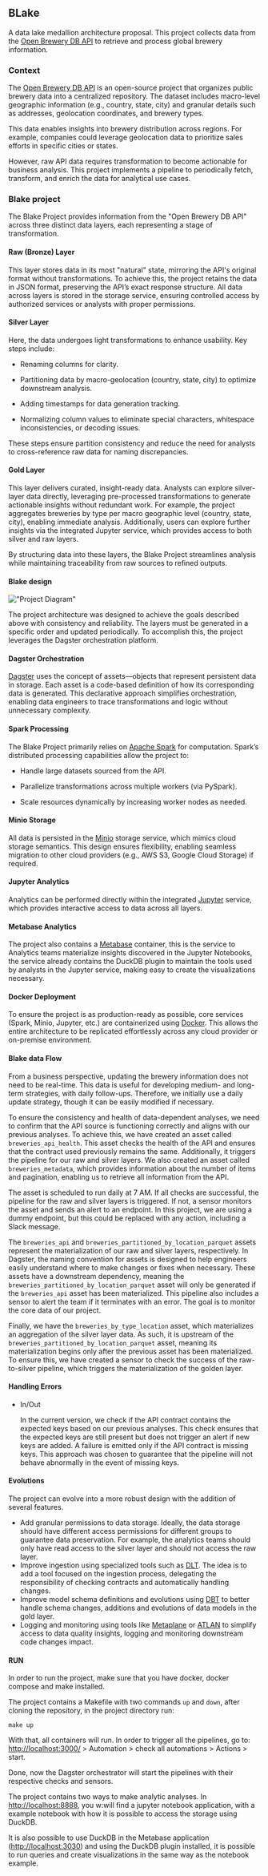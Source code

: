 ## BLake

A data lake medallion architecture proposal. This project collects data from the [Open Brewery DB API](https://www.openbrewerydb.org/) to retrieve and process global brewery information.

### Context

The [Open Brewery DB API](https://www.openbrewerydb.org/) is an open-source project that organizes public brewery data into a centralized repository. The dataset includes macro-level geographic information (e.g., country, state, city) and granular details such as addresses, geolocation coordinates, and brewery types.

This data enables insights into brewery distribution across regions. For example, companies could leverage geolocation data to prioritize sales efforts in specific cities or states.

However, raw API data requires transformation to become actionable for business analysis. This project implements a pipeline to periodically fetch, transform, and enrich the data for analytical use cases.

### Blake project

The Blake Project provides information from the "Open Brewery DB API" across three distinct data layers, each representing a stage of transformation.

#### Raw (Bronze) Layer

This layer stores data in its most "natural" state, mirroring the API's original format without transformations. To achieve this, the project retains the data in JSON format, preserving the API’s exact response structure. All data across layers is stored in the storage service, ensuring controlled access by authorized services or analysts with proper permissions.

#### Silver Layer

Here, the data undergoes light transformations to enhance usability. Key steps include:

* Renaming columns for clarity.

* Partitioning data by macro-geolocation (country, state, city) to optimize downstream analysis.

* Adding timestamps for data generation tracking.

* Normalizing column values to eliminate special characters, whitespace inconsistencies, or decoding issues.

These steps ensure partition consistency and reduce the need for analysts to cross-reference raw data for naming discrepancies.

#### Gold Layer

This layer delivers curated, insight-ready data. Analysts can explore silver-layer data directly, leveraging pre-processed transformations to generate actionable insights without redundant work. For example, the project aggregates breweries by type per macro geographic level (country, state, city), enabling immediate analysis. Additionally, users can explore further insights via the integrated Jupyter service, which provides access to both silver and raw layers.

By structuring data into these layers, the Blake Project streamlines analysis while maintaining traceability from raw sources to refined outputs.

#### Blake design

!["Project Diagram"](/images/blake-arch.png)

The project architecture was designed to achieve the goals described above with consistency and reliability. The layers must be generated in a specific order and updated periodically. To accomplish this, the project leverages the Dagster orchestration platform.

#### Dagster Orchestration

[Dagster](https://dagster.io/) uses the concept of assets—objects that represent persistent data in storage. Each asset is a code-based definition of how its corresponding data is generated. This declarative approach simplifies orchestration, enabling data engineers to trace transformations and logic without unnecessary complexity.

#### Spark Processing

The Blake Project primarily relies on [Apache Spark](https://spark.apache.org/) for computation. Spark’s distributed processing capabilities allow the project to:

* Handle large datasets sourced from the API.

* Parallelize transformations across multiple workers (via PySpark).

* Scale resources dynamically by increasing worker nodes as needed.

#### Minio Storage

All data is persisted in the [Minio](https://min.io/) storage service, which mimics cloud storage semantics. This design ensures flexibility, enabling seamless migration to other cloud providers (e.g., AWS S3, Google Cloud Storage) if required.

#### Jupyter Analytics

Analytics can be performed directly within the integrated [Jupyter](https://jupyter.org/) service, which provides interactive access to data across all layers.

#### Metabase Analytics

The project also contains a [Metabase](https://www.metabase.com/) container, this is the service to Analytics teams materialize insights discovered in the Jupyter Notebooks, the service already contains the DuckDB plugin to maintain the tools used by analysts in the Jupyter service, making easy to create the visualizations necessary.

#### Docker Deployment

To ensure the project is as production-ready as possible, core services (Spark, Minio, Jupyter, etc.) are containerized using [Docker](https://www.docker.com/). This allows the entire architecture to be replicated effortlessly across any cloud provider or on-premise environment.

#### Blake data Flow

From a business perspective, updating the brewery information does not need to be real-time. This data is useful for developing medium- and long-term strategies, with daily follow-ups. Therefore, we initially use a daily update strategy, though it can be easily modified if necessary.

To ensure the consistency and health of data-dependent analyses, we need to confirm that the API source is functioning correctly and aligns with our previous analyses. To achieve this, we have created an asset called `breweries_api_health`. This asset checks the health of the API and ensures that the contract used previously remains the same. Additionally, it triggers the pipeline for our raw and silver layers. We also created an asset called `breweries_metadata`, which provides information about the number of items and pagination, enabling us to retrieve all information from the API.

The asset is scheduled to run daily at 7 AM. If all checks are successful, the pipeline for the raw and silver layers is triggered. If not, a sensor monitors the asset and sends an alert to an endpoint. In this project, we are using a dummy endpoint, but this could be replaced with any action, including a Slack message.

The `breweries_api` and `breweries_partitioned_by_location_parquet` assets represent the materialization of our raw and silver layers, respectively. In Dagster, the naming convention for assets is designed to help engineers easily understand where to make changes or fixes when necessary. These assets have a downstream dependency, meaning the `breweries_partitioned_by_location_parquet` asset will only be generated if the `breweries_api` asset has been materialized. This pipeline also includes a sensor to alert the team if it terminates with an error. The goal is to monitor the core data of our project.

Finally, we have the `breweries_by_type_location` asset, which materializes an aggregation of the silver layer data. As such, it is upstream of the `breweries_partitioned_by_location_parquet` asset, meaning its materialization begins only after the previous asset has been materialized. To ensure this, we have created a sensor to check the success of the raw-to-silver pipeline, which triggers the materialization of the golden layer.

#### Handling Errors

* In/Out

  In the current version, we check if the API contract contains the expected keys based on our previous analyses. This check ensures that the expected keys are still present but does not trigger an alert if new keys are added. A failure is emitted only if the API contract is missing keys. This approach was chosen to guarantee that the pipeline will not behave abnormally in the event of missing keys.

#### Evolutions

The project can evolve into a more robust design with the addition of several features.

* Add granular permissions to data storage. Ideally, the data storage should have different access permissions for different groups to guarantee data preservation. For example, the analytics teams should only have read access to the silver layer and should not access the raw layer.
* Improve ingestion using specialized tools such as [DLT](https://dlthub.com/blog/dlt-dagster). The idea is to add a tool focused on the ingestion process, delegating the responsibility of checking contracts and automatically handling changes.
* Improve model schema definitions and evolutions using [DBT](https://docs.dagster.io/integrations/libraries/dbt) to better handle schema changes, additions and evolutions of data models in the gold layer.
* Logging and monitoring using tools like [Metaplane](https://www.metaplane.dev/) or [ATLAN](https://atlan.com/) to simplify access to data quality insights, logging and monitoring downstream code changes impact.

#### RUN

In order to run the project, make sure that you have docker, docker compose and make installed.

The project contains a Makefile with two commands `up` and `down`, after cloning the repository, in the project directory run:

```
make up
```

With that, all containers will run. In order to trigger all the pipelines, go to:
<http://localhost:3000/> > Automation > check all automations > Actions > start.

Done, now the Dagster orchestrator will start the pipelines with their respective checks and sensors.

The project contains two ways to make analytic analyses.
In <http://localhost:8888>, you w:will find a jupyter notebook application, with a example notebook with how it is possible to access the storage using DuckDB.

It is also possible to use DuckDB in the Metabase application (<http://localhost:3030>) and using the DuckDB plugin installed, it is possible to run queries and create visualizations in the same way as the notebook example.
